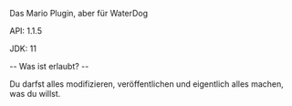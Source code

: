 Das Mario Plugin, aber für WaterDog

API: 1.1.5

JDK: 11

-- Was ist erlaubt? --

Du darfst alles modifizieren, veröffentlichen und eigentlich alles machen, was du willst.